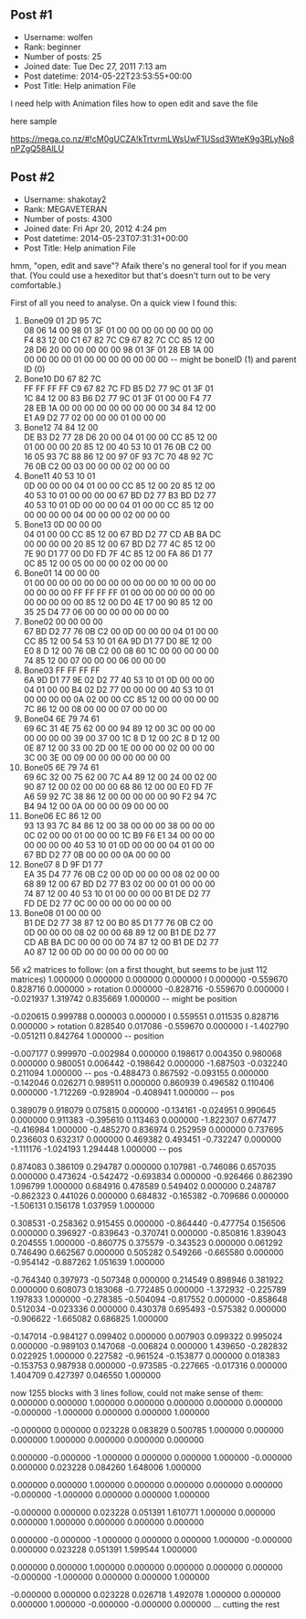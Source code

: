 ## Post #1
- Username: wolfen
- Rank: beginner
- Number of posts: 25
- Joined date: Tue Dec 27, 2011 7:13 am
- Post datetime: 2014-05-22T23:53:55+00:00
- Post Title: Help animation File

I need help with Animation files
how to open edit and save the file



here sample

https://mega.co.nz/#!cM0gUCZA!kTrtvrmLWsUwF1USsd3WteK9g3RLyNo8nPZgQ58AlLU
## Post #2
- Username: shakotay2
- Rank: MEGAVETERAN
- Number of posts: 4300
- Joined date: Fri Apr 20, 2012 4:24 pm
- Post datetime: 2014-05-23T07:31:31+00:00
- Post Title: Help animation File

hmm, "open, edit and save"? Afaik there's no general tool for if you mean that.
(You could use a hexeditor but that's doesn't turn out to be very comfortable.)

First of all you need to analyse. On a quick view I found this:

  1. Bone09
01 2D 95 7C  
08 06 14 00  98 01 3F 01  00 00 00 00  00 00 00 00  
F4 83 12 00  C1 67 82 7C  C9 67 82 7C  CC 85 12 00  
28 D6 20 00  00 00 00 00  98 01 3F 01  28 EB 1A 00  
00 00 00 00  01 00 00 00  00 00 00 00   -- might be boneID (1) and parent ID (0)
  2. Bone10
D0 67 82 7C  
FF FF FF FF  C9 67 82 7C  FD B5 D2 77  9C 01 3F 01  
1C 84 12 00  83 B6 D2 77  9C 01 3F 01  00 00 F4 77  
28 EB 1A 00  00 00 00 00  00 00 00 00  34 84 12 00  
E1 A9 D2 77  02 00 00 00  01 00 00 00  
  3. Bone12
74 84 12 00  
DE B3 D2 77  28 D6 20 00  04 01 00 00  CC 85 12 00  
01 00 00 00  20 85 12 00  40 53 10 01  76 0B C2 00  
16 05 93 7C  88 86 12 00  97 0F 93 7C  70 48 92 7C  
76 0B C2 00  03 00 00 00  02 00 00 00  
  4. Bone11
40 53 10 01  
0D 00 00 00  04 01 00 00  CC 85 12 00  20 85 12 00  
40 53 10 01  00 00 00 00  67 BD D2 77  B3 BD D2 77  
40 53 10 01  0D 00 00 00  04 01 00 00  CC 85 12 00  
00 00 00 00  04 00 00 00  02 00 00 00  
  5. Bone13
0D 00 00 00  
04 01 00 00  CC 85 12 00  67 BD D2 77  CD AB BA DC  
00 00 00 00  20 85 12 00  67 BD D2 77  4C 85 12 00  
7E 90 D1 77  00 D0 FD 7F  4C 85 12 00  FA 86 D1 77  
0C 85 12 00  05 00 00 00  02 00 00 00  
  6. Bone01
14 00 00 00  
01 00 00 00  00 00 00 00  00 00 00 00  10 00 00 00  
00 00 00 00  FF FF FF FF  01 00 00 00  00 00 00 00  
00 00 00 00  00 85 12 00  D0 4E 17 00  90 85 12 00  
35 25 D4 77  06 00 00 00  00 00 00 00  
  7. Bone02
00 00 00 00  
67 BD D2 77  76 0B C2 00  0D 00 00 00  04 01 00 00  
CC 85 12 00  54 53 10 01  6A 9D D1 77  D0 8E 12 00  
E0 8 D 12 00  76 0B C2 00  08 60 1C 00  00 00 00 00  
74 85 12 00  07 00 00 00  06 00 00 00  
  8. Bone03
FF FF FF FF  
6A 9D D1 77  9E 02 D2 77  40 53 10 01  0D 00 00 00  
04 01 00 00  B4 02 D2 77  00 00 00 00  40 53 10 01  
00 00 00 00  0A 02 00 00  CC 85 12 00  00 00 00 00  
7C 86 12 00  08 00 00 00  07 00 00 00  
  9. Bone04
6E 79 74 61  
69 6C 31 4E  75 62 00 00  94 89 12 00  3C 00 00 00  
00 00 00 00  39 00 37 00  1C 8 D 12 00  2C 8 D 12 00  
0E 87 12 00  33 00 2D 00  1E 00 00 00  02 00 00 00  
3C 00 3E 00  09 00 00 00  00 00 00 00  
 10. Bone05
6E 79 74 61  
69 6C 32 00  75 62 00 7C  A4 89 12 00  24 00 02 00  
90 87 12 00  02 00 00 00  68 86 12 00  00 E0 FD 7F  
A6 59 92 7C  38 86 12 00  00 00 00 00  90 F2 94 7C  
B4 94 12 00  0A 00 00 00  09 00 00 00  
 11. Bone06
EC 86 12 00  
93 13 93 7C  84 86 12 00  38 00 00 00  38 00 00 00  
0C 02 00 00  01 00 00 00  1C B9 F6 E1  34 00 00 00  
00 00 00 00  40 53 10 01  0D 00 00 00  04 01 00 00  
67 BD D2 77  0B 00 00 00  0A 00 00 00  
 12. Bone07
8 D 9F D1 77  
EA 35 D4 77  76 0B C2 00  0D 00 00 00  08 02 00 00  
68 89 12 00  67 BD D2 77  B3 02 00 00  01 00 00 00  
74 87 12 00  40 53 10 01  00 00 00 00  B1 DE D2 77  
FD DE D2 77  0C 00 00 00  00 00 00 00  
 13. Bone08
01 00 00 00  
B1 DE D2 77  38 87 12 00  B0 85 D1 77  76 0B C2 00  
0D 00 00 00  08 02 00 00  68 89 12 00  B1 DE D2 77  
CD AB BA DC  00 00 00 00  74 87 12 00  B1 DE D2 77  
A0 87 12 00  0D 00 00 00  00 00 00 00  

56 x2 matrices to follow: (on a first thought, but seems to be just 112 matrices)
 1.000000 0.000000 0.000000 0.000000 I
 0.000000 -0.559670 0.828716 0.000000 > rotation
 0.000000 -0.828716 -0.559670 0.000000 I
 -0.021937 1.319742 0.835669 1.000000 -- might be position

 -0.020615 0.999788 0.000003 0.000000 I
 0.559551 0.011535 0.828716 0.000000  > rotation
 0.828540 0.017086 -0.559670 0.000000 I
 -1.402790 -0.051211 0.842764 1.000000 -- position 

 -0.007177 0.999970 -0.002984 0.000000 
 0.198617 0.004350 0.980068 0.000000 
 0.980051 0.006442 -0.198642 0.000000 
 -1.687503 -0.032240 0.211094 1.000000 -- pos
 -0.488473 0.867592 -0.093155 0.000000 
 -0.142046 0.026271 0.989511 0.000000 
 0.860939 0.496582 0.110406 0.000000 
 -1.712269 -0.928904 -0.408941 1.000000 -- pos

 0.389079 0.918079 0.075815 0.000000 
 -0.134161 -0.024951 0.990645 0.000000 
 0.911383 -0.395610 0.113463 0.000000 
 -1.822307 0.677477 -0.416984 1.000000 
 -0.485270 0.836974 0.252959 0.000000 
 0.737695 0.236603 0.632317 0.000000 
 0.469382 0.493451 -0.732247 0.000000 
 -1.111176 -1.024193 1.294448 1.000000 -- pos

 0.874083 0.386109 0.294787 0.000000 
 0.107981 -0.746086 0.657035 0.000000 
 0.473624 -0.542472 -0.693834 0.000000 
 -0.926466 0.862390 1.096799 1.000000 
 0.684916 0.478589 0.549402 0.000000 
 0.248787 -0.862323 0.441026 0.000000 
 0.684832 -0.165382 -0.709686 0.000000 
 -1.506131 0.156178 1.037959 1.000000 

 0.308531 -0.258362 0.915455 0.000000 
 -0.864440 -0.477754 0.156506 0.000000 
 0.396927 -0.839643 -0.370741 0.000000 
 -0.850816 1.839043 0.204555 1.000000 
 -0.860775 0.375579 -0.343523 0.000000 
 0.061292 0.746490 0.662567 0.000000 
 0.505282 0.549266 -0.665580 0.000000 
 -0.954142 -0.887262 1.051639 1.000000 

 -0.764340 0.397973 -0.507348 0.000000 
 0.214549 0.898946 0.381922 0.000000 
 0.608073 0.183068 -0.772485 0.000000 
 -1.372932 -0.225789 1.197833 1.000000 
 -0.278385 -0.504094 -0.817552 0.000000 
 -0.858648 0.512034 -0.023336 0.000000 
 0.430378 0.695493 -0.575382 0.000000 
 -0.906622 -1.665082 0.686825 1.000000 

 -0.147014 -0.984127 0.099402 0.000000 
 0.007903 0.099322 0.995024 0.000000 
 -0.989103 0.147068 -0.006824 0.000000 
 1.439650 -0.282832 0.022925 1.000000 
 0.227582 -0.961524 -0.153877 0.000000 
 0.018383 -0.153753 0.987938 0.000000 
 -0.973585 -0.227665 -0.017316 0.000000 
 1.404709 0.427397 0.046550 1.000000 

now 1255 blocks with 3 lines follow, could not make sense of them:
 0.000000 0.000000 1.000000 0.000000 
 0.000000 0.000000 0.000000 -0.000000 
 -1.000000 0.000000 0.000000 1.000000 

 -0.000000 0.000000 0.023228 0.083829 
 0.500785 1.000000 0.000000 0.000000 
 1.000000 0.000000 0.000000 0.000000 

 0.000000 -0.000000 -1.000000 0.000000 
 0.000000 1.000000 -0.000000 0.000000 
 0.023228 0.084260 1.648006 1.000000 

 0.000000 0.000000 1.000000 0.000000 
 0.000000 0.000000 0.000000 -0.000000 
 -1.000000 0.000000 0.000000 1.000000 

 -0.000000 0.000000 0.023228 0.051391 
 1.610771 1.000000 0.000000 0.000000 
 1.000000 0.000000 0.000000 0.000000 

 0.000000 -0.000000 -1.000000 0.000000 
 0.000000 1.000000 -0.000000 0.000000 
 0.023228 0.051391 1.599544 1.000000 

 0.000000 0.000000 1.000000 0.000000 
 0.000000 0.000000 0.000000 -0.000000 
 -1.000000 0.000000 0.000000 1.000000 

 -0.000000 0.000000 0.023228 0.026718 
 1.492078 1.000000 0.000000 0.000000 
 1.000000 -0.000000 -0.000000 0.000000 
... cutting the rest
